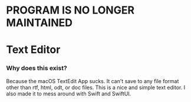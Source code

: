 # PROGRAM IS NO LONGER MAINTAINED

# Text Editor

### Why does this exist?

Because the macOS TextEdit App sucks. It can't save to any file format other than rtf, html, odt, or doc files. This is a nice and simple text editor. I also made it to mess around with Swift and SwiftUI.
